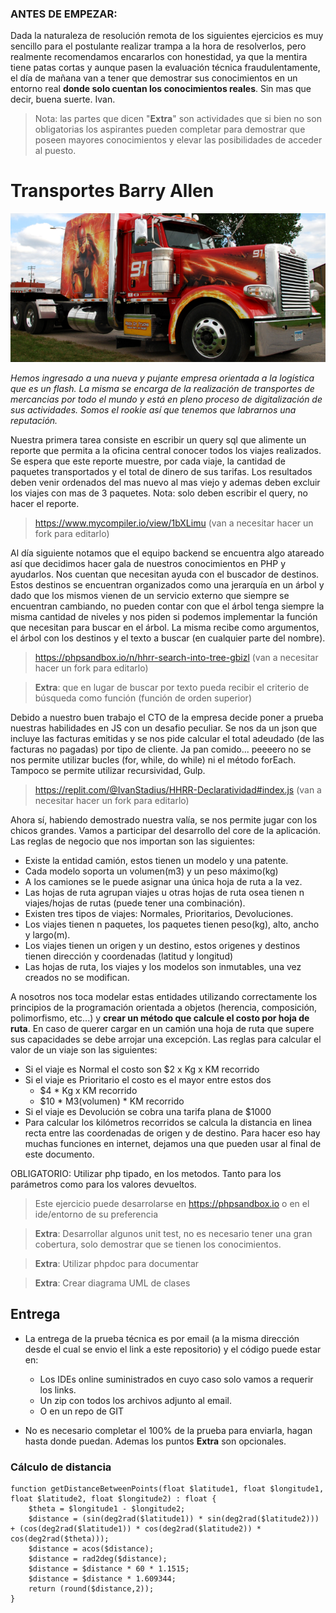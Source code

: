 ### ANTES DE EMPEZAR: 
Dada la naturaleza de resolución remota de los siguientes ejercicios es muy sencillo para el postulante realizar trampa a la hora de resolverlos, pero realmente recomendamos encararlos con honestidad, ya que la mentira tiene patas cortas y aunque pasen la evaluación técnica fraudulentamente, el día de mañana van a tener que demostrar sus conocimientos en un entorno real **donde solo cuentan los conocimientos reales**. Sin mas que decir, buena suerte. Ivan.

> Nota: las partes que dicen "**Extra**" son actividades que si bien no son obligatorias los aspirantes pueden completar para demostrar que poseen mayores conocimientos y elevar las posibilidades de acceder al puesto.

# Transportes Barry Allen

![transportes Barry Allen](./flash.png)

_Hemos ingresado a una nueva y pujante empresa orientada a la logística que es un flash. La misma se encarga de la realización de transportes de mercancias por todo el mundo y está en pleno proceso de digitalización de sus actividades. Somos el rookie así que tenemos que labrarnos una reputación._

Nuestra primera tarea consiste en escribir un query sql que alimente un reporte que permita a la oficina central conocer todos los viajes realizados. Se espera que este reporte muestre, por cada viaje, la cantidad de paquetes transportados y el total de dinero de sus tarifas. Los resultados deben venir ordenados del mas nuevo al mas viejo y ademas deben excluir los viajes con mas de 3 paquetes. Nota: solo deben escribir el query, no hacer el reporte.

> https://www.mycompiler.io/view/1bXLimu (van a necesitar hacer un fork para editarlo)

Al día siguiente notamos que el equipo backend se encuentra algo atareado así que decidimos hacer gala de nuestros conocimientos en PHP y ayudarlos. Nos cuentan que necesitan ayuda con el buscador de destinos. Estos destinos se encuentran organizados como una jerarquía en un árbol y dado que los mismos vienen de un servicio externo que siempre se encuentran cambiando, no pueden contar con que el árbol tenga siempre la misma cantidad de niveles y nos piden si podemos implementar la función que necesitan para buscar en el árbol. La misma recibe como argumentos, el árbol con los destinos y el texto a buscar (en cualquier parte del nombre).

> https://phpsandbox.io/n/hhrr-search-into-tree-gbizl (van a necesitar hacer un fork para editarlo)

> **Extra**: que en lugar de buscar por texto pueda recibir el criterio de búsqueda como función (función de orden superior)

Debido a nuestro buen trabajo el CTO de la empresa decide poner a prueba nuestras habilidades en JS con un desafio peculiar. Se nos da un json que incluye las facturas emitidas y se nos pide calcular el total adeudado (de las facturas no pagadas) por tipo de cliente. Ja pan comido... peeeero no se nos permite utilizar bucles (for, while, do while) ni el método forEach. Tampoco se permite utilizar recursividad, Gulp.

> https://replit.com/@IvanStadius/HHRR-Declaratividad#index.js (van a necesitar hacer un fork para editarlo)

Ahora sí, habiendo demostrado nuestra valía, se nos permite jugar con los chicos grandes. Vamos a participar del desarrollo  del core de la aplicación. Las reglas de negocio que nos importan son las siguientes:

* Existe la entidad camión, estos tienen un modelo y una patente.
* Cada modelo soporta un volumen(m3) y un peso máximo(kg)
* A los camiones se le puede asignar una única hoja de ruta a la vez.
* Las hojas de ruta agrupan viajes u otras hojas de ruta osea tienen n viajes/hojas de rutas (puede tener una combinación).
* Existen tres tipos de viajes: Normales, Prioritarios, Devoluciones.
* Los viajes tienen n paquetes, los paquetes tienen peso(kg), alto, ancho y largo(m).
* Los viajes tienen un origen y un destino, estos origenes y destinos tienen dirección y coordenadas (latitud y longitud)
* Las hojas de ruta, los viajes y los modelos son inmutables, una vez creados no se modifican.

A nosotros nos toca modelar estas entidades utilizando correctamente los principios de la programación orientada a objetos (herencia, composición, polimorfismo, etc...) y **crear un método que calcule el costo por hoja de ruta**. En caso de querer cargar en un camión una hoja de ruta que supere sus capacidades se debe arrojar una excepción. Las reglas para calcular el valor de un viaje son las siguientes:

* Si el viaje es Normal el costo son $2 x Kg x KM recorrido
* Si el viaje es Prioritario el costo es el mayor entre estos dos
    * $4 * Kg x KM recorrido
    * $10 * M3(volumen) * KM recorrido
* Si el viaje es Devolución se cobra una tarifa plana de $1000
* Para calcular los kilómetros recorridos se calcula la distancia en linea recta entre las coordenadas de origen y de destino. Para hacer eso hay muchas funciones en internet, dejamos una que pueden usar al final de este documento.

OBLIGATORIO: Utilizar php tipado, en los metodos. Tanto para los parámetros como para los valores devueltos.

> Este ejercicio puede desarrolarse en https://phpsandbox.io o en el ide/entorno de su preferencia

> **Extra**: Desarrollar algunos unit test, no es necesario tener una gran cobertura, solo demostrar que se tienen los conocimientos.

> **Extra**:  Utilizar phpdoc para documentar

> **Extra**: Crear diagrama UML de clases

## Entrega
* La entrega de la prueba técnica es por email (a la misma dirección desde el cual se envio el link a este repositorio) y el código puede estar en:
    * Los IDEs online suministrados en cuyo caso solo vamos a requerir los links.
    * Un zip con todos los archivos adjunto al email.
    * O en un repo de GIT

* No es necesario completar el 100% de la prueba para enviarla, hagan hasta donde puedan. Ademas los puntos **Extra** son opcionales.



### Cálculo de distancia


```
function getDistanceBetweenPoints(float $latitude1, float $longitude1, float $latitude2, float $longitude2) : float {
    $theta = $longitude1 - $longitude2; 
    $distance = (sin(deg2rad($latitude1)) * sin(deg2rad($latitude2))) + (cos(deg2rad($latitude1)) * cos(deg2rad($latitude2)) * cos(deg2rad($theta))); 
    $distance = acos($distance); 
    $distance = rad2deg($distance); 
    $distance = $distance * 60 * 1.1515; 
    $distance = $distance * 1.609344;
    return (round($distance,2)); 
}
```

